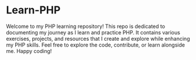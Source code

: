 # Learn-PHP
Welcome to my PHP learning repository! This repo is dedicated to documenting my journey as I learn and practice PHP. It contains various exercises, projects, and resources that I create and explore while enhancing my PHP skills. Feel free to explore the code, contribute, or learn alongside me. Happy coding!
